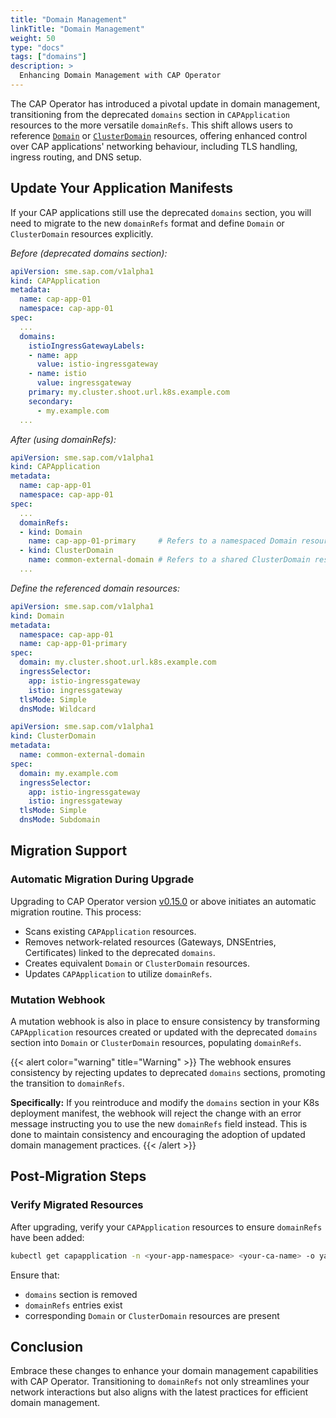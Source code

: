 ```yaml
---
title: "Domain Management"
linkTitle: "Domain Management"
weight: 50
type: "docs"
tags: ["domains"]
description: >
  Enhancing Domain Management with CAP Operator
---
```


The CAP Operator has introduced a pivotal update in domain management, transitioning from the deprecated `domains` section in `CAPApplication` resources to the more versatile `domainRefs`. This shift allows users to reference [`Domain`](../resources/domain) or [`ClusterDomain`](../resources/clusterdomain) resources, offering enhanced control over CAP applications' networking behaviour, including TLS handling, ingress routing, and DNS setup.

## Update Your Application Manifests

If your CAP applications still use the deprecated `domains` section, you will need to migrate to the new `domainRefs` format and define `Domain` or `ClusterDomain` resources explicitly.

*Before (deprecated domains section):*
```yaml
apiVersion: sme.sap.com/v1alpha1
kind: CAPApplication
metadata:
  name: cap-app-01
  namespace: cap-app-01
spec:
  ...
  domains:
    istioIngressGatewayLabels:
    - name: app
      value: istio-ingressgateway
    - name: istio
      value: ingressgateway
    primary: my.cluster.shoot.url.k8s.example.com
    secondary:
      - my.example.com
  ...
```

*After (using domainRefs):*
```yaml
apiVersion: sme.sap.com/v1alpha1
kind: CAPApplication
metadata:
  name: cap-app-01
  namespace: cap-app-01
spec:
  ...
  domainRefs:
  - kind: Domain
    name: cap-app-01-primary     # Refers to a namespaced Domain resource
  - kind: ClusterDomain
    name: common-external-domain # Refers to a shared ClusterDomain resource
  ...
```
*Define the referenced domain resources:*
```yaml
apiVersion: sme.sap.com/v1alpha1
kind: Domain
metadata:
  namespace: cap-app-01
  name: cap-app-01-primary
spec:
  domain: my.cluster.shoot.url.k8s.example.com
  ingressSelector:
    app: istio-ingressgateway
    istio: ingressgateway
  tlsMode: Simple
  dnsMode: Wildcard
```
```yaml
apiVersion: sme.sap.com/v1alpha1
kind: ClusterDomain
metadata:
  name: common-external-domain
spec:
  domain: my.example.com
  ingressSelector:
    app: istio-ingressgateway
    istio: ingressgateway
  tlsMode: Simple
  dnsMode: Subdomain
```

## Migration Support

### Automatic Migration During Upgrade

Upgrading to CAP Operator version [v0.15.0](https://github.com/SAP/cap-operator/releases/tag/v0.15.0) or above initiates an automatic migration routine. This process:

- Scans existing `CAPApplication` resources.
- Removes network-related resources (Gateways, DNSEntries, Certificates) linked to the deprecated `domains`.
- Creates equivalent `Domain` or `ClusterDomain` resources.
- Updates `CAPApplication` to utilize `domainRefs`.

### Mutation Webhook

A mutation webhook is also in place to ensure consistency by transforming `CAPApplication` resources created or updated with the deprecated `domains` section into `Domain` or `ClusterDomain` resources, populating `domainRefs`.

{{< alert color="warning" title="Warning" >}}
The webhook ensures consistency by rejecting updates to deprecated `domains` sections, promoting the transition to `domainRefs`.

**Specifically:**
If you reintroduce and modify the `domains` section in your K8s deployment manifest, the webhook will reject the change with an error message instructing you to use the new `domainRefs` field instead. This is done to maintain consistency and encouraging the adoption of updated domain management practices.
{{< /alert >}}


## Post-Migration Steps

### Verify Migrated Resources

After upgrading, verify your `CAPApplication` resources to ensure `domainRefs` have been added:

```bash
kubectl get capapplication -n <your-app-namespace> <your-ca-name> -o yaml
```

Ensure that:
- `domains` section is removed
- `domainRefs` entries exist
- corresponding `Domain` or `ClusterDomain` resources are present

## Conclusion

Embrace these changes to enhance your domain management capabilities with CAP Operator. Transitioning to `domainRefs` not only streamlines your network interactions but also aligns with the latest practices for efficient domain management.
